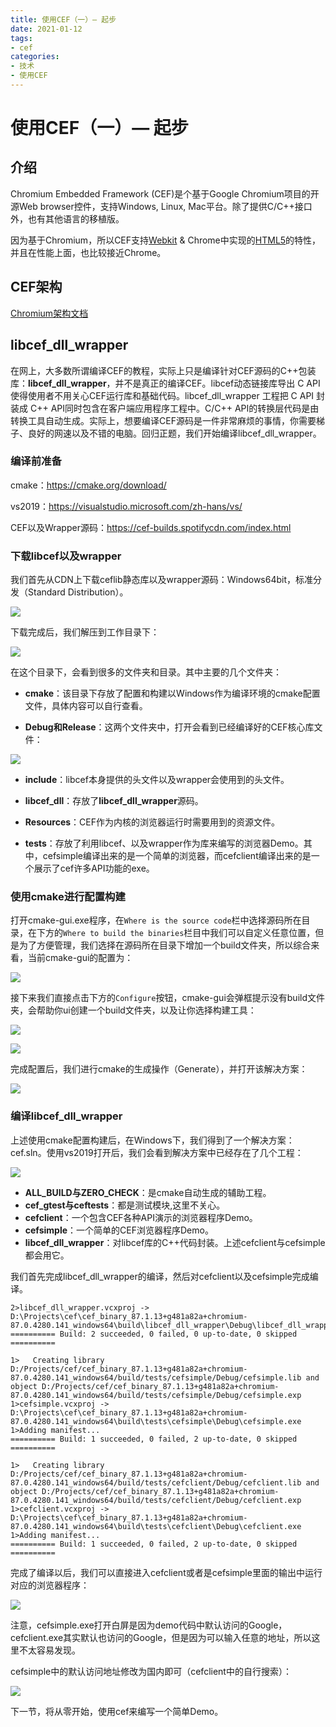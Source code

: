 ```yaml
---
title: 使用CEF（一）— 起步
date: 2021-01-12
tags:
- cef
categories: 
- 技术
- 使用CEF
---
```


# 使用CEF（一）— 起步

## 介绍

Chromium Embedded Framework (CEF)是个基于Google Chromium项目的开源Web browser控件，支持Windows, Linux, Mac平台。除了提供C/C++接口外，也有其他语言的移植版。

因为基于Chromium，所以CEF支持[Webkit](https://baike.baidu.com/item/Webkit) & Chrome中实现的[HTML5](https://baike.baidu.com/item/HTML5)的特性，并且在性能上面，也比较接近Chrome。

<!-- more -->

## CEF架构

[Chromium架构文档](http://dev.chromium.org/developers/design-documents/multi-process-architecture)

## libcef_dll_wrapper

在网上，大多数所谓编译CEF的教程，实际上只是编译针对CEF源码的C++包装库：**libcef_dll_wrapper**，并不是真正的编译CEF。libcef动态链接库导出 C API 使得使用者不用关心CEF运行库和基础代码。libcef_dll_wrapper 工程把 C API 封装成 C++ API同时包含在客户端应用程序工程中。C/C++ API的转换层代码是由转换工具自动生成。实际上，想要编译CEF源码是一件非常麻烦的事情，你需要梯子、良好的网速以及不错的电脑。回归正题，我们开始编译libcef_dll_wrapper。

### 编译前准备

cmake：https://cmake.org/download/

vs2019：https://visualstudio.microsoft.com/zh-hans/vs/

CEF以及Wrapper源码：https://cef-builds.spotifycdn.com/index.html

### 下载libcef以及wrapper

我们首先从CDN上下载ceflib静态库以及wrapper源码：Windows64bit，标准分发（Standard Distribution）。

![](https://res.zhen.blog/images/post/2021-01-12-start-cef/download-cef.jpg)

下载完成后，我们解压到工作目录下：

![](https://res.zhen.blog/images/post/2021-01-12-start-cef/cef-decompression-dir.jpg)

在这个目录下，会看到很多的文件夹和目录。其中主要的几个文件夹：

- **cmake**：该目录下存放了配置和构建以Windows作为编译环境的cmake配置文件，具体内容可以自行查看。

- **Debug和Release**：这两个文件夹中，打开会看到已经编译好的CEF核心库文件：

![](https://res.zhen.blog/images/post/2021-01-12-start-cef/libcef-files.jpg)

- **include**：libcef本身提供的头文件以及wrapper会使用到的头文件。
- **libcef_dll**：存放了**libcef_dll_wrapper**源码。

- **Resources**：CEF作为内核的浏览器运行时需要用到的资源文件。
- **tests**：存放了利用libcef、以及wrapper作为库来编写的浏览器Demo。其中，cefsimple编译出来的是一个简单的浏览器，而cefclient编译出来的是一个展示了cef许多API功能的exe。

### 使用cmake进行配置构建

打开cmake-gui.exe程序，在`Where is the source code`栏中选择源码所在目录，在下方的`Where to build the binaries`栏目中我们可以自定义任意位置，但是为了方便管理，我们选择在源码所在目录下增加一个build文件夹，所以综合来看，当前cmake-gui的配置为：

![](https://res.zhen.blog/images/post/2021-01-12-start-cef/cmakegui-config.jpg)

接下来我们直接点击下方的`Configure`按钮，cmake-gui会弹框提示没有build文件夹，会帮助你ui创建一个build文件夹，以及让你选择构建工具：

![](https://res.zhen.blog/images/post/2021-01-12-start-cef/create-build-dir.jpg)

![](https://res.zhen.blog/images/post/2021-01-12-start-cef/select-vs.jpg)

完成配置后，我们进行cmake的生成操作（Generate），并打开该解决方案：

![](https://res.zhen.blog/images/post/2021-01-12-start-cef/generate-and-open.jpg)

### 编译libcef_dll_wrapper

上述使用cmake配置构建后，在Windows下，我们得到了一个解决方案：cef.sln。使用vs2019打开后，我们会看到解决方案中已经存在了几个工程：

![](https://res.zhen.blog/images/post/2021-01-12-start-cef/projects-in-sln.jpg)

- **ALL_BUILD与ZERO_CHECK**：是cmake自动生成的辅助工程。
- **cef_gtest与ceftests**：都是测试模块,这里不关心。
- **cefclient**：一个包含CEF各种API演示的浏览器程序Demo。
- **cefsimple**：一个简单的CEF浏览器程序Demo。
- **libcef_dll_wrapper**：对libcef库的C++代码封装。上述cefclient与cefsimple都会用它。

我们首先完成libcef_dll_wrapper的编译，然后对cefclient以及cefsimple完成编译。

```
2>libcef_dll_wrapper.vcxproj -> D:\Projects\cef\cef_binary_87.1.13+g481a82a+chromium-87.0.4280.141_windows64\build\libcef_dll_wrapper\Debug\libcef_dll_wrapper.lib
========== Build: 2 succeeded, 0 failed, 0 up-to-date, 0 skipped ==========
```

```
1>   Creating library D:/Projects/cef/cef_binary_87.1.13+g481a82a+chromium-87.0.4280.141_windows64/build/tests/cefsimple/Debug/cefsimple.lib and object D:/Projects/cef/cef_binary_87.1.13+g481a82a+chromium-87.0.4280.141_windows64/build/tests/cefsimple/Debug/cefsimple.exp
1>cefsimple.vcxproj -> D:\Projects\cef\cef_binary_87.1.13+g481a82a+chromium-87.0.4280.141_windows64\build\tests\cefsimple\Debug\cefsimple.exe
1>Adding manifest...
========== Build: 1 succeeded, 0 failed, 2 up-to-date, 0 skipped ==========
```

```
1>   Creating library D:/Projects/cef/cef_binary_87.1.13+g481a82a+chromium-87.0.4280.141_windows64/build/tests/cefclient/Debug/cefclient.lib and object D:/Projects/cef/cef_binary_87.1.13+g481a82a+chromium-87.0.4280.141_windows64/build/tests/cefclient/Debug/cefclient.exp
1>cefclient.vcxproj -> D:\Projects\cef\cef_binary_87.1.13+g481a82a+chromium-87.0.4280.141_windows64\build\tests\cefclient\Debug\cefclient.exe
1>Adding manifest...
========== Build: 1 succeeded, 0 failed, 2 up-to-date, 0 skipped ==========
```

完成了编译以后，我们可以直接进入cefclient或者是cefsimple里面的输出中运行对应的浏览器程序：

![](https://res.zhen.blog/images/post/2021-01-12-start-cef/demo-show.jpg)

注意，cefsimple.exe打开白屏是因为demo代码中默认访问的Google，cefclient.exe其实默认也访问的Google，但是因为可以输入任意的地址，所以这里不太容易发现。

cefsimple中的默认访问地址修改为国内即可（cefclient中的自行搜索）：

![](https://res.zhen.blog/images/post/2021-01-12-start-cef/change-init-url.jpg)

下一节，将从零开始，使用cef来编写一个简单Demo。